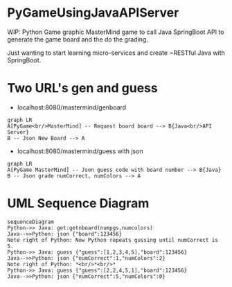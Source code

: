 # PyGameUsingJavaAPIServer
WIP: Python Game graphic MasterMind game to call Java SpringBoot API to generate the game board and the do the grading.

Just wanting to start learning micro-services and create ~RESTful Java with SpringBoot.

# Two URL's gen and guess
* localhost:8080/mastermind/genboard
```mermaid
graph LR
A[PyGame<br/>MasterMind] -- Request board board --> B{Java<br/>API Server}
B -- Json New Board --> A
```
* localhost:8080/mastermind/guess with json
```mermaid
graph LR
A[PyGame MasterMind] -- Json guess code with board number --> B{Java}
B -- Json grade numCorrect, numColors --> A
```

# UML Sequence Diagram

```mermaid
sequenceDiagram
Python->> Java: get:getnboard(numpgs,numcolors)
Java-->>Python: json {"board":123456}
Note right of Python: Now Python repeats gussing until numCorrect is 5.
Python->> Java: guess {"guess":[1,2,3,4,5],"board":123456}
Java-->>Python: json {"numCorrect":1,"numColors":2}
Note right of Python: *<br/>*<br/>*
Python->> Java: guess {"guess":[2,2,4,5,1],"board":123456}
Java-->>Python: json {"numCorrect":5,"numColors":0}
```


